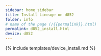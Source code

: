 ```yaml
---
sidebar: home_sidebar
title: Install Lineage on d852
folder: info
# name of the page (/{{permalink}}.html)
permalink: d852_install.html
device: d852
---
```

{% include templates/device_install.md %}
